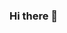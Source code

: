### Hi there 👋
<p style="text-align: center;"
![this-is-fine-fire](https://github.com/polo4096/polo4096/assets/23300384/f38773ca-9174-4cc9-8e61-216b3e68e931)
</p>

<!--
**polo4096/polo4096** is a ✨ _special_ ✨ repository because its `README.md` (this file) appears on your GitHub profile.

Here are some ideas to get you started:

- 🔭 I’m currently working on ...
- 🌱 I’m currently learning ...
- 👯 I’m looking to collaborate on ...
- 🤔 I’m looking for help with ...
- 💬 Ask me about ...
- 📫 How to reach me: ...
- 😄 Pronouns: ...
- ⚡ Fun fact: ...
-->
